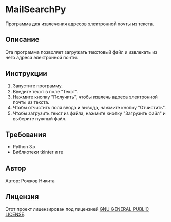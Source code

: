 # MailSearchPy

Программа для извлечения адресов электронной почты из текста.

## Описание

Эта программа позволяет загружать текстовый файл и извлекать из него адреса электронной почты. 

## Инструкции

1. Запустите программу.
2. Введите текст в поле "Текст".
3. Нажмите кнопку "Получить", чтобы извлечь адреса электронной почты из текста.
4. Чтобы отчистить поля ввода и вывода, нажмите кнопку "Отчистить".
5. Чтобы загрузить текст из файла, нажмите кнопку "Загрузить файл" и выберите нужный файл.

## Требования

- Python 3.x
- Библиотеки tkinter и re

## Автор

Автор: Рожков Никита

## Лицензия

Этот проект лицензирован под лицензией [GNU GENERAL PUBLIC LICENSE](LICENSE).
